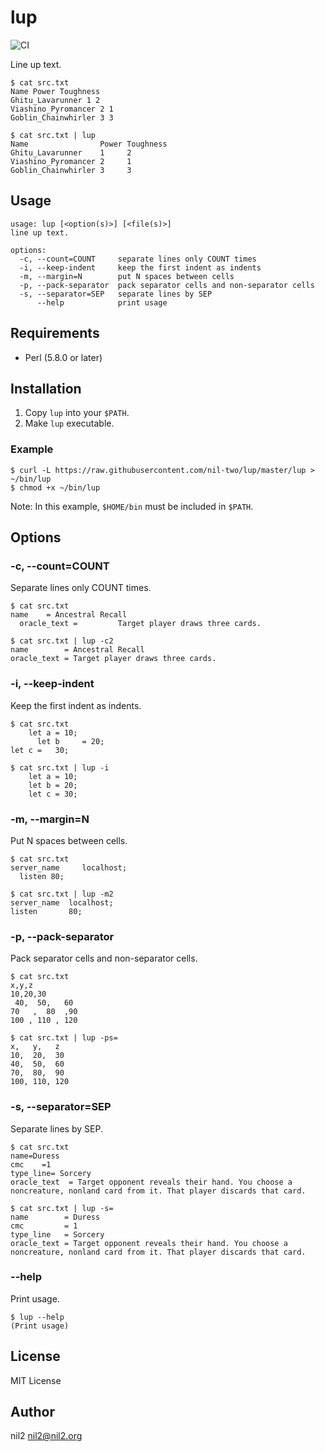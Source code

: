 lup
===

![CI](https://github.com/nil-two/lup/workflows/CI/badge.svg)

Line up text.

```
$ cat src.txt
Name Power Toughness
Ghitu_Lavarunner 1 2
Viashino_Pyromancer 2 1
Goblin_Chainwhirler 3 3

$ cat src.txt | lup
Name                Power Toughness
Ghitu_Lavarunner    1     2
Viashino_Pyromancer 2     1
Goblin_Chainwhirler 3     3
```

Usage
-----

```
usage: lup [<option(s)>] [<file(s)>]
line up text.

options:
  -c, --count=COUNT     separate lines only COUNT times
  -i, --keep-indent     keep the first indent as indents
  -m, --margin=N        put N spaces between cells
  -p, --pack-separator  pack separator cells and non-separator cells
  -s, --separator=SEP   separate lines by SEP
      --help            print usage
```

Requirements
------------

- Perl (5.8.0 or later)

Installation
------------

1. Copy `lup` into your `$PATH`.
2. Make `lup` executable.

### Example

```
$ curl -L https://raw.githubusercontent.com/nil-two/lup/master/lup > ~/bin/lup
$ chmod +x ~/bin/lup
```

Note: In this example, `$HOME/bin` must be included in `$PATH`.

Options
-------

### -c, --count=COUNT

Separate lines only COUNT times.

```
$ cat src.txt
name    = Ancestral Recall
  oracle_text =         Target player draws three cards.

$ cat src.txt | lup -c2
name        = Ancestral Recall
oracle_text = Target player draws three cards.
```

### -i, --keep-indent

Keep the first indent as indents.

```
$ cat src.txt
    let a = 10;
      let b     = 20;
let c =   30;

$ cat src.txt | lup -i
    let a = 10;
    let b = 20;
    let c = 30;
```

### -m, --margin=N

Put N spaces between cells.

```
$ cat src.txt
server_name     localhost;
  listen 80;

$ cat src.txt | lup -m2
server_name  localhost;
listen       80;
```

### -p, --pack-separator

Pack separator cells and non-separator cells.
```
$ cat src.txt
x,y,z
10,20,30
 40,  50,   60
70   ,  80  ,90
100 , 110 , 120

$ cat src.txt | lup -ps=
x,   y,   z
10,  20,  30
40,  50,  60
70,  80,  90
100, 110, 120
```

### -s, --separator=SEP

Separate lines by SEP.

```
$ cat src.txt
name=Duress
cmc    =1
type_line= Sorcery
oracle_text  = Target opponent reveals their hand. You choose a noncreature, nonland card from it. That player discards that card.

$ cat src.txt | lup -s=
name        = Duress
cmc         = 1
type_line   = Sorcery
oracle_text = Target opponent reveals their hand. You choose a noncreature, nonland card from it. That player discards that card.
```

### --help

Print usage.

```
$ lup --help
(Print usage)
```

License
-------

MIT License

Author
------

nil2 <nil2@nil2.org>
